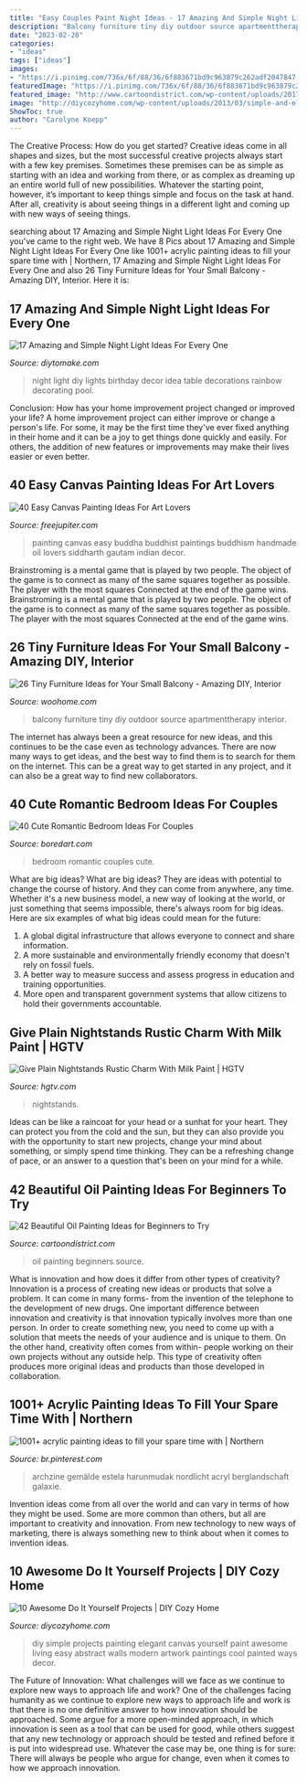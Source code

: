 ```yaml
---
title: "Easy Couples Paint Night Ideas - 17 Amazing And Simple Night Light Ideas For Every One"
description: "Balcony furniture tiny diy outdoor source apartmenttherapy interior"
date: "2023-02-20"
categories:
- "ideas"
tags: ["ideas"]
images:
- "https://i.pinimg.com/736x/6f/88/36/6f883671bd9c963879c262adf2047847.jpg"
featuredImage: "https://i.pinimg.com/736x/6f/88/36/6f883671bd9c963879c262adf2047847.jpg"
featured_image: "http://www.cartoondistrict.com/wp-content/uploads/2017/12/Beautiful-Oil-Painting-Ideas-for-Beginners1.jpg"
image: "http://diycozyhome.com/wp-content/uploads/2013/03/simple-and-elegant-wall-art-diy.jpg"
ShowToc: true
author: "Carolyne Koepp"
---
```



The Creative Process: How do you get started?
Creative ideas come in all shapes and sizes, but the most successful creative projects always start with a few key premises. Sometimes these premises can be as simple as starting with an idea and working from there, or as complex as dreaming up an entire world full of new possibilities. Whatever the starting point, however, it’s important to keep things simple and focus on the task at hand. After all, creativity is about seeing things in a different light and coming up with new ways of seeing things.

	

		
searching about 17 Amazing and Simple Night Light Ideas For Every One you've came to the right web. We have 8 Pics about 17 Amazing and Simple Night Light Ideas For Every One like 1001+ acrylic painting ideas to fill your spare time with | Northern, 17 Amazing and Simple Night Light Ideas For Every One and also 26 Tiny Furniture Ideas for Your Small Balcony - Amazing DIY, Interior. Here it is:
		
    
## 17 Amazing And Simple Night Light Ideas For Every One

<img loading=lazy src="https://www.diytomake.com/wp-content/uploads/2017/02/Kids-Party-Night-Light-Idea.jpg" onerror="this.onerror=null;this.src='https://tse2.mm.bing.net/th?id=OIP.S6aV2hxMmoMU24GB_BC98wHaLL&amp;pid=15.1';" alt="17 Amazing and Simple Night Light Ideas For Every One">

_Source: diytomake.com_

>night light diy lights birthday decor idea table decorations rainbow decorating pool. 

	

Conclusion: How has your home improvement project changed or improved your life?
A home improvement project can either improve or change a person's life. For some, it may be the first time they've ever fixed anything in their home and it can be a joy to get things done quickly and easily. For others, the addition of new features or improvements may make their lives easier or even better.

    
## 40 Easy Canvas Painting Ideas For Art Lovers

<img loading=lazy src="http://www.freejupiter.com/wp-content/uploads/2016/10/Easy-Canvas-Painting-Ideas-17.jpg" onerror="this.onerror=null;this.src='https://tse1.mm.bing.net/th?id=OIP.Fn4hOGubescUa2jMkXaUPAHaMo&amp;pid=15.1';" alt="40 Easy Canvas Painting Ideas For Art Lovers">

_Source: freejupiter.com_

>painting canvas easy buddha buddhist paintings buddhism handmade oil lovers siddharth gautam indian decor. 

	

Brainstroming is a mental game that is played by two people. The object of the game is to connect as many of the same squares together as possible. The player with the most squares Connected at the end of the game wins. Brainstroming is a mental game that is played by two people. The object of the game is to connect as many of the same squares together as possible. The player with the most squares Connected at the end of the game wins.

    
## 26 Tiny Furniture Ideas For Your Small Balcony - Amazing DIY, Interior

<img loading=lazy src="http://www.woohome.com/wp-content/uploads/2016/01/tiny-balcony-furniture-11.jpg" onerror="this.onerror=null;this.src='https://tse3.mm.bing.net/th?id=OIP.vhQssbbeqSqVn_7CN-wKZwHaLH&amp;pid=15.1';" alt="26 Tiny Furniture Ideas for Your Small Balcony - Amazing DIY, Interior">

_Source: woohome.com_

>balcony furniture tiny diy outdoor source apartmenttherapy interior. 

	

The internet has always been a great resource for new ideas, and this continues to be the case even as technology advances. There are now many ways to get ideas, and the best way to find them is to search for them on the internet. This can be a great way to get started in any project, and it can also be a great way to find new collaborators.

    
## 40 Cute Romantic Bedroom Ideas For Couples

<img loading=lazy src="https://www.boredart.com/wp-content/uploads/2014/08/Cute-Romantic-Bedroom-Ideas-For-Couples-30.jpg" onerror="this.onerror=null;this.src='https://tse3.mm.bing.net/th?id=OIP.Kp3gW6A0TiFYI98Aimf-cwHaE8&amp;pid=15.1';" alt="40 Cute Romantic Bedroom Ideas For Couples">

_Source: boredart.com_

>bedroom romantic couples cute. 

	

What are big ideas?
What are big ideas? They are ideas with potential to change the course of history. And they can come from anywhere, any time. Whether it's a new business model, a new way of looking at the world, or just something that seems impossible, there's always room for big ideas. Here are six examples of what big ideas could mean for the future:
1. A global digital infrastructure that allows everyone to connect and share information.
2. A more sustainable and environmentally friendly economy that doesn't rely on fossil fuels.
3. A better way to measure success and assess progress in education and training opportunities.
4. More open and transparent government systems that allow citizens to hold their governments accountable.

    
## Give Plain Nightstands Rustic Charm With Milk Paint | HGTV

<img loading=lazy src="https://hgtvhome.sndimg.com/content/dam/images/hgtv/fullset/2013/6/5/0/original_Marian-Parsons-milk-paint-traditional-nightstands-beauty1_v.jpg.rend.hgtvcom.616.822.suffix/1400979164696.jpeg" onerror="this.onerror=null;this.src='https://tse3.mm.bing.net/th?id=OIP.0zq_xjOvKARDhmrKYKqMSAHaJ4&amp;pid=15.1';" alt="Give Plain Nightstands Rustic Charm With Milk Paint | HGTV">

_Source: hgtv.com_

>nightstands. 

	

Ideas can be like a raincoat for your head or a sunhat for your heart. They can protect you from the cold and the sun, but they can also provide you with the opportunity to start new projects, change your mind about something, or simply spend time thinking. They can be a refreshing change of pace, or an answer to a question that's been on your mind for a while.

    
## 42 Beautiful Oil Painting Ideas For Beginners To Try

<img loading=lazy src="http://www.cartoondistrict.com/wp-content/uploads/2017/12/Beautiful-Oil-Painting-Ideas-for-Beginners1.jpg" onerror="this.onerror=null;this.src='https://tse4.mm.bing.net/th?id=OIP.cpvojtxbp7sr5quuxCJkMwHaJ4&amp;pid=15.1';" alt="42 Beautiful Oil Painting Ideas for Beginners to Try">

_Source: cartoondistrict.com_

>oil painting beginners source. 

	

What is innovation and how does it differ from other types of creativity?
Innovation is a process of creating new ideas or products that solve a problem. It can come in many forms- from the invention of the telephone to the development of new drugs. 
One important difference between innovation and creativity is that innovation typically involves more than one person. In order to create something new, you need to come up with a solution that meets the needs of your audience and is unique to them. On the other hand, creativity often comes from within- people working on their own projects without any outside help. This type of creativity often produces more original ideas and products than those developed in collaboration.

    
## 1001+ Acrylic Painting Ideas To Fill Your Spare Time With | Northern

<img loading=lazy src="https://i.pinimg.com/736x/6f/88/36/6f883671bd9c963879c262adf2047847.jpg" onerror="this.onerror=null;this.src='https://tse4.mm.bing.net/th?id=OIP.v-3VT7-q4jP-VBFmGOGAjgHaO0&amp;pid=15.1';" alt="1001+ acrylic painting ideas to fill your spare time with | Northern">

_Source: br.pinterest.com_

>archzine gemälde estela harunmudak nordlicht acryl berglandschaft galaxie. 

	

Invention ideas come from all over the world and can vary in terms of how they might be used. Some are more common than others, but all are important to creativity and innovation. From new technology to new ways of marketing, there is always something new to think about when it comes to invention ideas.

    
## 10 Awesome Do It Yourself Projects | DIY Cozy Home

<img loading=lazy src="http://diycozyhome.com/wp-content/uploads/2013/03/simple-and-elegant-wall-art-diy.jpg" onerror="this.onerror=null;this.src='https://tse1.mm.bing.net/th?id=OIP.qLei1nBDpvzhxRihYVauVgHaJ3&amp;pid=15.1';" alt="10 Awesome Do It Yourself Projects | DIY Cozy Home">

_Source: diycozyhome.com_

>diy simple projects painting elegant canvas yourself paint awesome living easy abstract walls modern artwork paintings cool painted ways decor. 

	

The Future of Innovation: What challenges will we face as we continue to explore new ways to approach life and work?
One of the challenges facing humanity as we continue to explore new ways to approach life and work is that there is no one definitive answer to how innovation should be approached. Some argue for a more open-minded approach, in which innovation is seen as a tool that can be used for good, while others suggest that any new technology or approach should be tested and refined before it is put into widespread use. Whatever the case may be, one thing is for sure: There will always be people who argue for change, even when it comes to how we approach innovation.


